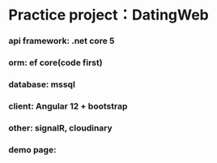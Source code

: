 # Practice project：DatingWeb

### api framework: .net core 5
### orm: ef core(code first)
### database: mssql
### client: Angular 12 + bootstrap
### other: signalR, cloudinary

### demo page: 